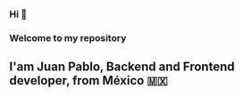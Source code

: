 ### Hi 👋 #
### Welcome to my repository
## I'am Juan Pablo, Backend and Frontend developer, from México :mexico:

